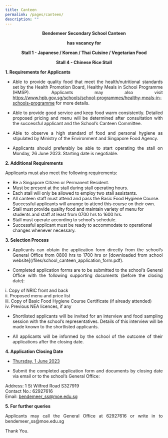 ```yaml
---
title: Canteen
permalink: /pages/canteen/
description: ""
---
```

<p style="text-align:center"><b>
Bendemeer Secondary School Canteen</b></p> 
<p style="text-align:center"><b>has vacancy for </b></p>

<p style="text-align:center"><b>Stall 1 - Japanese / Korean / Thai Cuisine / Vegetarian Food</b></p>

<p style="text-align:center"><b>Stall 4 - Chinese Rice Stall</b></p>

<p style="text-align:justify"><b>1. Requirements for Applicants</b></p>

* <p style="text-align:justify">Able to provide quality food that meet the health/nutritional standards set by the Health Promotion Board, Healthy Meals in School Programme (HMSP). Applicants may also visit <a href="https://www.hpb.gov.sg/schools/school-programmes/healthy-meals-in-schools-programme"> https://www.hpb.gov.sg/schools/school-programmes/healthy-meals-in-schools-programme</a> for more details.</p>
* <p style="text-align:justify">Able to provide good service and keep food warm consistently.  Detailed proposed pricing and menu will be determined after consultation with the successful applicant and the School’s Canteen Committee.</p>
* <p style="text-align:justify">Able to observe a high standard of food and personal hygiene as stipulated by Ministry of the Environment and Singapore Food Agency. </p>
* <p style="text-align:justify">Applicants should preferably be able to start operating the stall on Monday, 26 June 2023. Starting date is negotiable.</p>

<p style="text-align:justify"><b>2.	Additional Requirements</b></p>
<p style="text-align:justify">Applicants must also meet the following requirements:</p>

* Be a Singapore Citizen or Permanent Resident.
* Must be present at the stall during stall operating hours.
* Each stall will only be allowed to employ two stall assistants. 
* All canteen staff must attend and pass the Basic Food Hygiene Course. Successful applicants will arrange to attend this course on their own.
* Stall must provide quality food and maintain variety of menu for students and staff at least from 0700 hrs to 1600 hrs.
* Stall must operate according to school’s schedule.
* Successful applicant must be ready to accommodate to operational changes whenever necessary.

<p style="text-align:justify"><b>3.	Selection Process</b></p>

* <p style="text-align:justify">Applicants can obtain the application form directly from the school’s General Office from 0800 hrs to 1700 hrs or [downloaded from school website](/files/school_canteen_application_form.pdf).</p>
* <p style="text-align:justify">Completed application forms are to be submitted to the school’s General Office with the following supporting documents (before the closing date):</p>
i.	Copy of NRIC front and back<br>
ii.	Proposed menu and price list<br>
iii.	Copy of Basic Food Hygiene Course Certificate (if already attended)<br>
iv.	Previous NEA licences, if any

* <p style="text-align:justify">Shortlisted applicants will be invited for an interview and food sampling session with the school’s representatives. Details of this interview will be made known to the shortlisted applicants.</p>
* <p style="text-align:justify">All applicants will be informed by the school of the outcome of their applications after the closing date.</p>

<p style="text-align:justify"><b>4.	Application Closing Date</b></p>

* <u>Thursday, 1 June 2023</u> 

* <p style="text-align:justify">Submit the completed application form and documents by closing date via email or to the school’s General Office:</p>
Address: 1 St Wilfred Road S327919<br>
Contact No.: 62927616<br>
Email: bendemeer_ss@moe.edu.sg 

<p style="text-align:justify"><b>5.	For further queries</b></p>
<p style="text-align:justify">Applicants may call the General Office at 62927616 or write in to bendemeer_ss@moe.edu.sg </p>

Thank You.